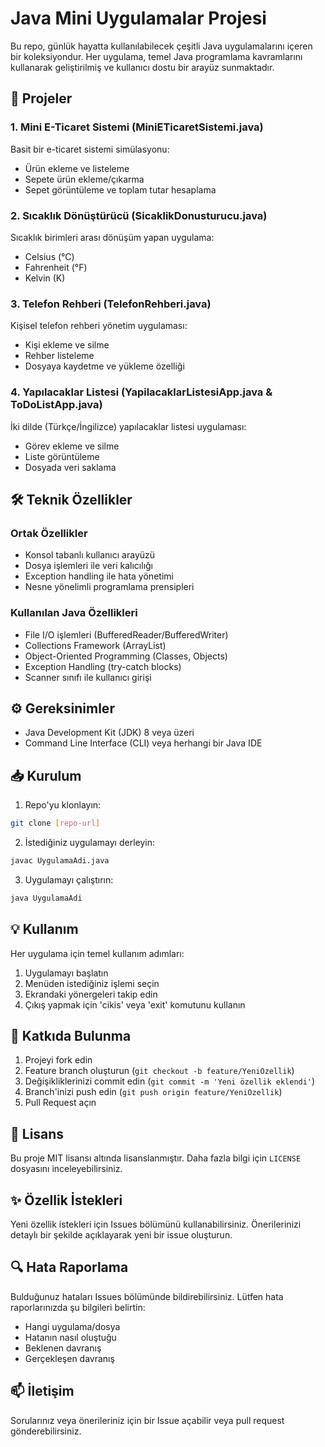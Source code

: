 # Java Mini Uygulamalar Projesi

Bu repo, günlük hayatta kullanılabilecek çeşitli Java uygulamalarını içeren bir koleksiyondur. Her uygulama, temel Java programlama kavramlarını kullanarak geliştirilmiş ve kullanıcı dostu bir arayüz sunmaktadır.

## 📁 Projeler

### 1. Mini E-Ticaret Sistemi (MiniETicaretSistemi.java)
Basit bir e-ticaret sistemi simülasyonu:
- Ürün ekleme ve listeleme
- Sepete ürün ekleme/çıkarma
- Sepet görüntüleme ve toplam tutar hesaplama

### 2. Sıcaklık Dönüştürücü (SicaklikDonusturucu.java)
Sıcaklık birimleri arası dönüşüm yapan uygulama:
- Celsius (°C)
- Fahrenheit (°F)
- Kelvin (K)

### 3. Telefon Rehberi (TelefonRehberi.java)
Kişisel telefon rehberi yönetim uygulaması:
- Kişi ekleme ve silme
- Rehber listeleme
- Dosyaya kaydetme ve yükleme özelliği

### 4. Yapılacaklar Listesi (YapilacaklarListesiApp.java & ToDoListApp.java)
İki dilde (Türkçe/İngilizce) yapılacaklar listesi uygulaması:
- Görev ekleme ve silme
- Liste görüntüleme
- Dosyada veri saklama

## 🛠 Teknik Özellikler

### Ortak Özellikler
- Konsol tabanlı kullanıcı arayüzü
- Dosya işlemleri ile veri kalıcılığı
- Exception handling ile hata yönetimi
- Nesne yönelimli programlama prensipleri

### Kullanılan Java Özellikleri
- File I/O işlemleri (BufferedReader/BufferedWriter)
- Collections Framework (ArrayList)
- Object-Oriented Programming (Classes, Objects)
- Exception Handling (try-catch blocks)
- Scanner sınıfı ile kullanıcı girişi

## ⚙️ Gereksinimler

- Java Development Kit (JDK) 8 veya üzeri
- Command Line Interface (CLI) veya herhangi bir Java IDE

## 📥 Kurulum

1. Repo'yu klonlayın:
```bash
git clone [repo-url]
```

2. İstediğiniz uygulamayı derleyin:
```bash
javac UygulamaAdi.java
```

3. Uygulamayı çalıştırın:
```bash
java UygulamaAdi
```

## 💡 Kullanım

Her uygulama için temel kullanım adımları:

1. Uygulamayı başlatın
2. Menüden istediğiniz işlemi seçin
3. Ekrandaki yönergeleri takip edin
4. Çıkış yapmak için 'cikis' veya 'exit' komutunu kullanın

## 🤝 Katkıda Bulunma

1. Projeyi fork edin
2. Feature branch oluşturun (`git checkout -b feature/YeniOzellik`)
3. Değişikliklerinizi commit edin (`git commit -m 'Yeni özellik eklendi'`)
4. Branch'inizi push edin (`git push origin feature/YeniOzellik`)
5. Pull Request açın

## 📝 Lisans

Bu proje MIT lisansı altında lisanslanmıştır. Daha fazla bilgi için `LICENSE` dosyasını inceleyebilirsiniz.

## ✨ Özellik İstekleri

Yeni özellik istekleri için Issues bölümünü kullanabilirsiniz. Önerilerinizi detaylı bir şekilde açıklayarak yeni bir issue oluşturun.

## 🔍 Hata Raporlama

Bulduğunuz hataları Issues bölümünde bildirebilirsiniz. Lütfen hata raporlarınızda şu bilgileri belirtin:
- Hangi uygulama/dosya
- Hatanın nasıl oluştuğu
- Beklenen davranış
- Gerçekleşen davranış

## 📫 İletişim

Sorularınız veya önerileriniz için bir Issue açabilir veya pull request gönderebilirsiniz.
